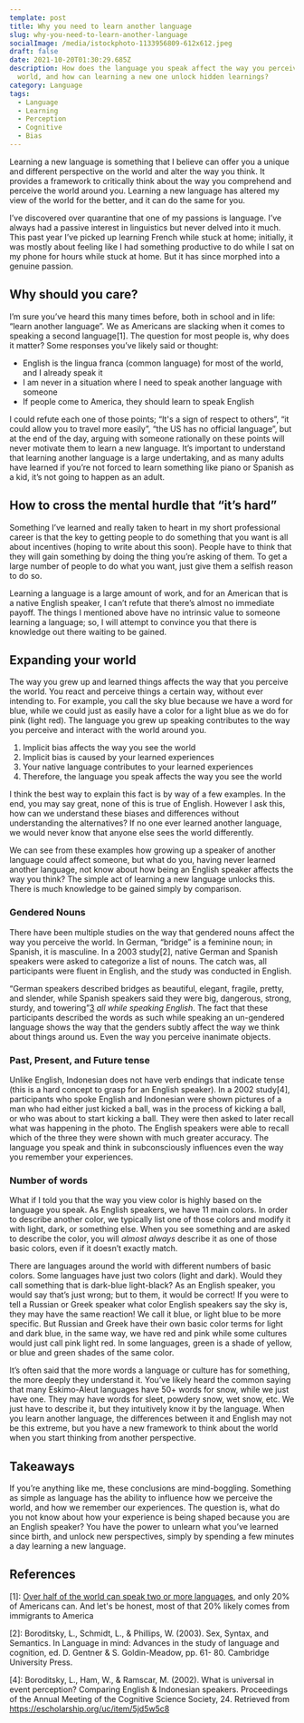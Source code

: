 ```yaml
---
template: post
title: Why you need to learn another language
slug: why-you-need-to-learn-another-language
socialImage: /media/istockphoto-1133956809-612x612.jpeg
draft: false
date: 2021-10-20T01:30:29.685Z
description: How does the language you speak affect the way you perceive the
  world, and how can learning a new one unlock hidden learnings?
category: Language
tags:
  - Language
  - Learning
  - Perception
  - Cognitive
  - Bias
---
```

Learning a new language is something that I believe can offer you a unique and different perspective on the world and alter the way you think. It provides a framework to critically think about the way you comprehend and perceive the world around you. Learning a new language has altered my view of the world for the better, and it can do the same for you.

I’ve discovered over quarantine that one of my passions is language. I’ve always had a passive interest in linguistics but never delved into it much. This past year I’ve picked up learning French while stuck at home; initially, it was mostly about feeling like I had something productive to do while I sat on my phone for hours while stuck at home. But it has since morphed into a genuine passion.

## Why should you care?

I’m sure you’ve heard this many times before, both in school and in life: “learn another language”. We as Americans are slacking when it comes to speaking a second language[1]. The question for most people is, why does it matter? Some responses you’ve likely said or thought:

* English is the lingua franca (common language) for most of the world, and I already speak it
* I am never in a situation where I need to speak another language with someone
* If people come to America, they should learn to speak English

I could refute each one of those points; “It's a sign of respect to others”, “it could allow you to travel more easily”, “the US has no official language”, but at the end of the day, arguing with someone rationally on these points will never motivate them to learn a new language. It’s important to understand that learning another language is a large undertaking, and as many adults have learned if you’re not forced to learn something like piano or Spanish as a kid, it’s not going to happen as an adult.


## How to cross the mental hurdle that “it’s hard”

Something I’ve learned and really taken to heart in my short professional career is that the key to getting people to do something that you want is all about incentives (hoping to write about this soon). People have to think that they will gain something by doing the thing you’re asking of them. To get a large number of people to do what you want, just give them a selfish reason to do so.

Learning a language is a large amount of work, and for an American that is a native English speaker, I can’t refute that there’s almost no immediate payoff. The things I mentioned above have no intrinsic value to someone learning a language; so, I will attempt to convince you that there is knowledge out there waiting to be gained.


## Expanding your world

The way you grew up and learned things affects the way that you perceive the world. You react and perceive things a certain way, without ever intending to. For example, you call the sky blue because we have a word for blue, while we could just as easily have a color for a light blue as we do for pink (light red). The language you grew up speaking contributes to the way you perceive and interact with the world around you.

1. Implicit bias affects the way you see the world
2. Implicit bias is caused by your learned experiences
3. Your native language contributes to your learned experiences
4. Therefore, the language you speak affects the way you see the world

I think the best way to explain this fact is by way of a few examples. In the end, you may say great, none of this is true of English. However I ask this, how can we understand these biases and differences without understanding the alternatives? If no one ever learned another language, we would never know that anyone else sees the world differently.

We can see from these examples how growing up a speaker of another language could affect someone, but what do you, having never learned another language, not know about how being an English speaker affects the way you think? The simple act of learning a new language unlocks this. There is much knowledge to be gained simply by comparison.

### Gendered Nouns

 There have been multiple studies on the way that gendered nouns affect the way you perceive the world. In German, “bridge” is a feminine noun; in Spanish, it is masculine. In a 2003 study[2], native German and Spanish speakers were asked to categorize a list of nouns. The catch was, all participants were fluent in English, and the study was conducted in English.

“German speakers described bridges as beautiful, elegant, fragile, pretty, and slender, while Spanish speakers said they were big, dangerous, strong, sturdy, and towering”[3] _all while speaking English_. The fact that these participants described the words as such while speaking an un-gendered language shows the way that the genders subtly affect the way we think about things around us. Even the way you perceive inanimate objects.

### Past, Present, and Future tense

Unlike English, Indonesian does not have verb endings that indicate tense (this is a hard concept to grasp for an English speaker). In a 2002 study[4], participants who spoke English and Indonesian were shown pictures of a man who had either just kicked a ball, was in the process of kicking a ball, or who was about to start kicking a ball. They were then asked to later recall what was happening in the photo. The English speakers were able to recall which of the three they were shown with much greater accuracy. The language you speak and think in subconsciously influences even the way you remember your experiences.

### Number of words

What if I told you that the way you view color is highly based on the language you speak. As English speakers, we have 11 main colors. In order to describe another color, we typically list one of those colors and modify it with light, dark, or something else. When you see something and are asked to describe the color, you will _almost always_ describe it as one of those basic colors, even if it doesn’t exactly match.

There are languages around the world with different numbers of basic colors. Some languages have just two colors (light and dark). Would they call something that is dark-blue light-black? As an English speaker, you would say that’s just wrong; but to them, it would be correct! If you were to tell a Russian or Greek speaker what color English speakers say the sky is, they may have the same reaction! We call it blue, or light blue to be more specific. But Russian and Greek have their own basic color terms for light and dark blue, in the same way, we have red and pink while some cultures would just call pink light red. In some languages, green is a shade of yellow, or blue and green shades of the same color.

It’s often said that the more words a language or culture has for something, the more deeply they understand it. You’ve likely heard the common saying that many Eskimo-Aleut languages have 50+ words for snow, while we just have one. They may have words for sleet, powdery snow, wet snow, etc. We just have to describe it, but they intuitively know it by the language. When you learn another language, the differences between it and English may not be this extreme, but you have a new framework to think about the world when you start thinking from another perspective.

## Takeaways

If you’re anything like me, these conclusions are mind-boggling. Something as simple as language has the ability to influence how we perceive the world, and how we remember our experiences. The question is, what do you not know about how your experience is being shaped because you are an English speaker? You have the power to unlearn what you’ve learned since birth, and unlock new perspectives, simply by spending a few minutes a day learning a new language.

## References

[1]: [Over half of the world can speak two or more languages](https://www.washingtonpost.com/local/education/half-the-world-is-bilingual-whats-our-problem/2019/04/24/1c2b0cc2-6625-11e9-a1b6-b29b90efa879_story.html), and only 20% of Americans can. And let's be honest, most of that 20% likely comes from immigrants to America

[2]: Boroditsky, L., Schmidt, L., & Phillips, W. (2003). Sex, Syntax, and Semantics. In Language in mind: Advances in the study of language and cognition, ed. D. Gentner & S. Goldin-Meadow, pp. 61- 80. Cambridge University Press.

[3]: https://www.psychologytoday.com/us/blog/culture-conscious/201209/masculine-or-feminine-and-why-it-matters

[4]: Boroditsky, L., Ham, W., & Ramscar, M. (2002). What is universal in event perception? Comparing English & Indonesian speakers. Proceedings of the Annual Meeting of the Cognitive Science Society, 24. Retrieved from https://escholarship.org/uc/item/5jd5w5c8
